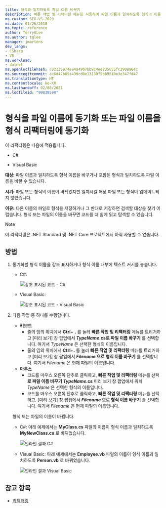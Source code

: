 ```yaml
---
title: 형식과 일치하도록 파일 이름 바꾸기
description: 빠른 작업 및 리팩터링 메뉴를 사용하여 파일 이름과 일치하도록 형식의 이름을 바꾸거나, 파일 이름에 포함된 형식과 일치하도록 파일 이름을 바꾸는 방법을 알아봅니다.
ms.custom: SEO-VS-2020
ms.date: 01/26/2018
ms.topic: reference
author: TerryGLee
ms.author: tglee
manager: jmartens
dev_langs:
- CSharp
- VB
ms.workload:
- dotnet
ms.openlocfilehash: c02135074ee4a4907bb9c4ee235655fc3908a64c
ms.sourcegitcommit: ae6d47b09a439cd0e13180f5e89510e3e347fd47
ms.translationtype: HT
ms.contentlocale: ko-KR
ms.lasthandoff: 02/08/2021
ms.locfileid: "99838598"
---
```

# <a name="sync-a-type-to-a-filename-or-a-filename-to-a-type-refactoring"></a>형식을 파일 이름에 동기화 또는 파일 이름을 형식 리팩터링에 동기화

이 리팩터링은 다음에 적용됩니다.

- C#

- Visual Basic

**대상:** 파일 이름과 일치하도록 형식 이름을 바꾸거나 포함된 형식과 일치하도록 파일 이름을 바꿀 수 있습니다.

**시기:** 파일 또는 형식의 이름이 바뀌었지만 일치시킬 해당 파일 또는 형식이 업데이트되지 않았습니다.

**이유:** 다른 이름의 파일로 형식을 저장하거나 그 반대로 저장하면 검색할 대상을 찾기 어렵습니다. 형식 또는 파일의 이름을 바꾸면 코드를 더 쉽게 읽고 탐색할 수 있습니다.

> [!NOTE]
> 이 리팩터링은 .NET Standard 및 .NET Core 프로젝트에서 아직 사용할 수 없습니다.

## <a name="how-to"></a>방법

1. 동기화할 형식 이름을 강조 표시하거나 형식 이름 내부에 텍스트 커서를 놓습니다.

   - C#:

       ![강조 표시된 코드 - C#](media/synctype-highlight-cs.png)

   - Visual Basic:

       ![강조 표시된 코드 - Visual Basic](media/synctype-highlight-vb.png)

2. 다음 작업 중 하나를 수행합니다.

   - **키보드**
      - 줄의 임의 위치에서 **Ctrl**+ **.** 를 눌러 **빠른 작업 및 리팩터링** 메뉴를 트리거하고 [미리 보기] 창 팝업에서 ***TypeName*.cs로 파일 이름 바꾸기** 를 선택합니다. 여기서 *TypeName* 은 선택한 형식의 이름입니다.
      - 줄의 임의 위치에서 **Ctrl**+**.** 를 눌러 **빠른 작업 및 리팩터링** 메뉴를 트리거하고 [미리 보기] 창 팝업에서 **_Filename_ 으로 형식 이름 바꾸기** 를 선택합니다. 여기서 *Filename* 은 현재 파일의 이름입니다.
   - **마우스**
      - 코드를 마우스 오른쪽 단추로 클릭하고, **빠른 작업 및 리팩터링** 메뉴를 선택 **로 파일 이름 바꾸기 *TypeName*.cs** 미리 보기 창 팝업에서 위치 *TypeName* 은 선택한 형식의 이름입니다.
      - 코드를 마우스 오른쪽 단추로 클릭하고, **빠른 작업 및 리팩터링** 메뉴를 선택하고, [미리 보기] 창 팝업에서 **_Filename_ 으로 형식 이름 바꾸기** 를 선택합니다. 여기서 *Filename* 은 현재 파일의 이름입니다.

   형식 또는 파일의 이름이 바뀝니다.

   - C#: 아래 예제에서는 **MyClass.cs** 파일의 이름이 형식 이름과 일치하도록 **MyNewClass.cs** 로 바뀌었습니다.

       ![인라인 결과 C#](media/synctype-result-cs.png)

   - Visual Basic: 아래 예제에서는 **Employee.vb** 파일의 이름이 형식 이름과 일치하도록 **Person.vb** 로 바뀌었습니다.

       ![인라인 결과 Visual Basic](media/synctype-result-vb.png)

## <a name="see-also"></a>참고 항목

- [리팩터링](../refactoring-in-visual-studio.md)
